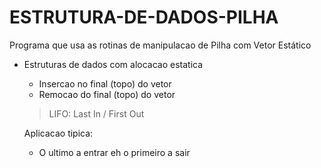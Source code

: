 # ESTRUTURA-DE-DADOS-PILHA
Programa que usa as rotinas de manipulacao de Pilha com Vetor Estático
 - Estruturas de dados com alocacao estatica
   - Insercao no final (topo) do vetor
   - Remocao  do final (topo) do vetor
   > LIFO: Last In / First Out

   Aplicacao tipica:
   - O ultimo a entrar eh o primeiro a sair
